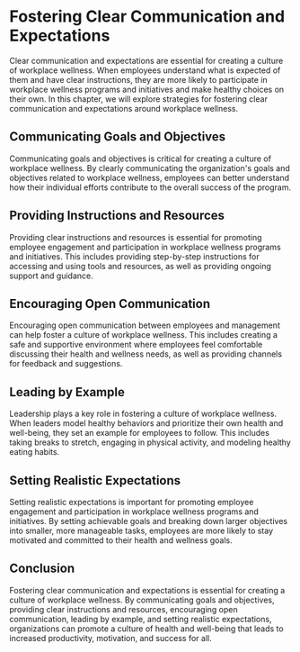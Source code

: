 Fostering Clear Communication and Expectations
===================================================================================================

Clear communication and expectations are essential for creating a culture of workplace wellness. When employees understand what is expected of them and have clear instructions, they are more likely to participate in workplace wellness programs and initiatives and make healthy choices on their own. In this chapter, we will explore strategies for fostering clear communication and expectations around workplace wellness.

Communicating Goals and Objectives
----------------------------------

Communicating goals and objectives is critical for creating a culture of workplace wellness. By clearly communicating the organization's goals and objectives related to workplace wellness, employees can better understand how their individual efforts contribute to the overall success of the program.

Providing Instructions and Resources
------------------------------------

Providing clear instructions and resources is essential for promoting employee engagement and participation in workplace wellness programs and initiatives. This includes providing step-by-step instructions for accessing and using tools and resources, as well as providing ongoing support and guidance.

Encouraging Open Communication
------------------------------

Encouraging open communication between employees and management can help foster a culture of workplace wellness. This includes creating a safe and supportive environment where employees feel comfortable discussing their health and wellness needs, as well as providing channels for feedback and suggestions.

Leading by Example
------------------

Leadership plays a key role in fostering a culture of workplace wellness. When leaders model healthy behaviors and prioritize their own health and well-being, they set an example for employees to follow. This includes taking breaks to stretch, engaging in physical activity, and modeling healthy eating habits.

Setting Realistic Expectations
------------------------------

Setting realistic expectations is important for promoting employee engagement and participation in workplace wellness programs and initiatives. By setting achievable goals and breaking down larger objectives into smaller, more manageable tasks, employees are more likely to stay motivated and committed to their health and wellness goals.

Conclusion
----------

Fostering clear communication and expectations is essential for creating a culture of workplace wellness. By communicating goals and objectives, providing clear instructions and resources, encouraging open communication, leading by example, and setting realistic expectations, organizations can promote a culture of health and well-being that leads to increased productivity, motivation, and success for all.
